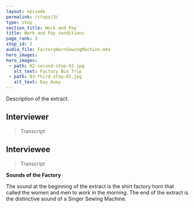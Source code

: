 ```yaml
---
layout: episode
permalink: /stops/3/
type: stop
section_title: Work and Pay
title: Work and Pay conditions
page_rank: 3
stop_id: 3
audio_file: FactoryHornSewingMachine.m4a
hero_images:
hero_images:
 - path: 02-second-stop-02.jpg
   alt_text: Factory Bus Trip
 - path: 03-third-stop-01.jpg
   alt_text: Day Away
---
```


Description of the extract.

## Interviewer

> Transcript

## Interviewee

> Transcript

<b>Sounds of the Factory</b>

The sound at the beginning of the extract is the shirt factory horn that called the women and men to work in the morning. The end of the extract is the distinctive sound of a Singer Sewing Machine.

